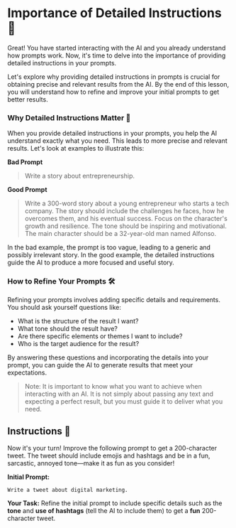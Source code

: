 # Importance of Detailed Instructions 📝

Great! You have started interacting with the AI and you already understand how prompts work. Now, it's time to delve into the importance of providing detailed instructions in your prompts.

Let's explore why providing detailed instructions in prompts is crucial for obtaining precise and relevant results from the AI. By the end of this lesson, you will understand how to refine and improve your initial prompts to get better results.

### Why Detailed Instructions Matter 🤔

When you provide detailed instructions in your prompts, you help the AI understand exactly what you need. This leads to more precise and relevant results. Let's look at examples to illustrate this:

**Bad Prompt**

> Write a story about entrepreneurship.


**Good Prompt**

> Write a 300-word story about a young entrepreneur who starts a tech company. The story should include the challenges he faces, how he overcomes them, and his eventual success. Focus on the character's growth and resilience. The tone should be inspiring and motivational. The main character should be a 32-year-old man named Alfonso.


In the bad example, the prompt is too vague, leading to a generic and possibly irrelevant story. In the good example, the detailed instructions guide the AI to produce a more focused and useful story.

### How to Refine Your Prompts 🛠️

Refining your prompts involves adding specific details and requirements. You should ask yourself questions like:

- What is the structure of the result I want?
- What tone should the result have?
- Are there specific elements or themes I want to include?
- Who is the target audience for the result?

By answering these questions and incorporating the details into your prompt, you can guide the AI to generate results that meet your expectations.

> Note: It is important to know what you want to achieve when interacting with an AI. It is not simply about passing any text and expecting a perfect result, but you must guide it to deliver what you need.

## Instructions 📌

Now it's your turn! Improve the following prompt to get a 200-character tweet. The tweet should include emojis and hashtags and be in a fun, sarcastic, annoyed tone—make it as fun as you consider!

**Initial Prompt:**
```
Write a tweet about digital marketing.
```

**Your Task:** Refine the initial prompt to include specific details such as the **tone** and **use of hashtags** (tell the AI to include them) to get a **fun** 200-character tweet.